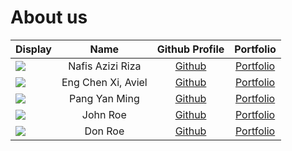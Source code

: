 # About us

Display |       Name       |              Github Profile              | Portfolio 
--------|:----------------:|:----------------------------------------:|:---------:
![](https://via.placeholder.com/100.png?text=Photo) | Nafis Azizi Riza | [Github](https://github.com/nafisazizir) | [Portfolio](docs/team/nafisazizir.md)
![](https://via.placeholder.com/100.png?text=photo) | Eng Chen Xi, Aviel | [Github](https://github.com/avielcx) | [Portfolio](docs/team/avielcx.md)
![](https://i.redd.it/lgjx3zalumy71.png) | Pang Yan Ming | [Github](https://github.com/Rayleigh47/) | [Portfolio](team/yanming.md)
![](https://via.placeholder.com/100.png?text=Photo) |   John Roe    |      [Github](https://github.com/)       | [Portfolio](docs/team/johndoe.md)
![](https://via.placeholder.com/100.png?text=Photo) |    Don Roe    |      [Github](https://github.com/)       | [Portfolio](docs/team/johndoe.md)

